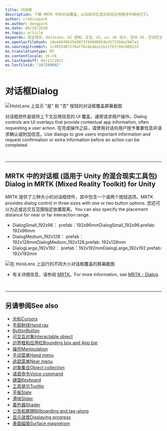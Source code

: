 ```yaml
---
title: 对话框
description: 了解 MRTK 中的对话覆盖，以及如何在混合现实应用程序中使用它们。
author: cre8ivepark
ms.author: dongpark
ms.date: 06/19/2020
ms.topic: article
keywords: 混合现实，HoloLens，UI 控制，交互，UI，ux，UX 设计，空间 UI，空间交互，三维 UI，三维 UX，混合现实耳机，windows mixed reality 耳机，虚拟现实耳机，HoloLens，MRTK，混合现实工具包
ms.openlocfilehash: 18e446f6b35e8073f939d065de3572204e2967a1
ms.sourcegitcommit: 1c9035487270af76c6eaba11b11f6fc56c008135
ms.translationtype: MT
ms.contentlocale: zh-CN
ms.lasthandoff: 04/13/2021
ms.locfileid: "107299992"
---
```

# <a name="dialog"></a><span data-ttu-id="622b6-104">对话框</span><span class="sxs-lookup"><span data-stu-id="622b6-104">Dialog</span></span>

![HoloLens 上显示 "是" 和 "否" 按钮的对话框覆盖屏幕截图](images/MRTK_UX_Dialog.jpg)

<span data-ttu-id="622b6-106">对话框控件是提供上下文应用信息的 UI 覆盖，通常请求用户操作。</span><span class="sxs-lookup"><span data-stu-id="622b6-106">Dialog controls are UI overlays that provide contextual app information, often requesting a user action.</span></span> <span data-ttu-id="622b6-107">在完成操作之前，请使用对话向用户授予重要信息并请求确认或附加信息。</span><span class="sxs-lookup"><span data-stu-id="622b6-107">Use dialogs to give users important information and request confirmation or extra information before an action can be completed.</span></span>

<br>

---

## <a name="dialog-in-mrtk-mixed-reality-toolkit-for-unity"></a><span data-ttu-id="622b6-108">MRTK 中的对话框 (适用于 Unity 的混合现实工具包) </span><span class="sxs-lookup"><span data-stu-id="622b6-108">Dialog in MRTK (Mixed Reality Toolkit) for Unity</span></span>
<span data-ttu-id="622b6-109">MRTK 提供了三种大小的对话框控件，其中包含一个或两个按钮选项。</span><span class="sxs-lookup"><span data-stu-id="622b6-109">MRTK provides dialog control in three sizes with one or two button options.</span></span> <span data-ttu-id="622b6-110">您还可以为近或远交互范围指定放置距离。</span><span class="sxs-lookup"><span data-stu-id="622b6-110">You can also specify the placement distance for near or far interaction range.</span></span> 

- <span data-ttu-id="622b6-111">DialogSmall_192x96： prefab：192x96mm</span><span class="sxs-lookup"><span data-stu-id="622b6-111">DialogSmall_192x96.prefab: 192x96mm</span></span>
- <span data-ttu-id="622b6-112">DialogMedium_192x128： prefab：192x128mm</span><span class="sxs-lookup"><span data-stu-id="622b6-112">DialogMedium_192x128.prefab: 192x128mm</span></span>
- <span data-ttu-id="622b6-113">DialogLarge_192x192： prefab：192x192mm</span><span class="sxs-lookup"><span data-stu-id="622b6-113">DialogLarge_192x192.prefab: 192x192mm</span></span>

![在 HoloLens 上运行的不同大小对话框覆盖的屏幕截图](images/MRTK_UX_Dialog_Types.jpg)


* <span data-ttu-id="622b6-115">有关详细信息，请参阅 [MRTK](https://docs.microsoft.com/windows/mixed-reality/mrtk-unity/features/ux-building-blocks/dialog)。</span><span class="sxs-lookup"><span data-stu-id="622b6-115">For more information, see [MRTK - Dialog](https://docs.microsoft.com/windows/mixed-reality/mrtk-unity/features/ux-building-blocks/dialog).</span></span>

<br>

---

## <a name="see-also"></a><span data-ttu-id="622b6-116">另请参阅</span><span class="sxs-lookup"><span data-stu-id="622b6-116">See also</span></span>

* [<span data-ttu-id="622b6-117">光标</span><span class="sxs-lookup"><span data-stu-id="622b6-117">Cursors</span></span>](cursors.md)
* [<span data-ttu-id="622b6-118">手部射线</span><span class="sxs-lookup"><span data-stu-id="622b6-118">Hand ray</span></span>](point-and-commit.md)
* [<span data-ttu-id="622b6-119">Button</span><span class="sxs-lookup"><span data-stu-id="622b6-119">Button</span></span>](button.md)
* [<span data-ttu-id="622b6-120">可交互对象</span><span class="sxs-lookup"><span data-stu-id="622b6-120">Interactable object</span></span>](interactable-object.md)
* [<span data-ttu-id="622b6-121">边界框和应用栏</span><span class="sxs-lookup"><span data-stu-id="622b6-121">Bounding box and App bar</span></span>](app-bar-and-bounding-box.md)
* [<span data-ttu-id="622b6-122">操作</span><span class="sxs-lookup"><span data-stu-id="622b6-122">Manipulation</span></span>](direct-manipulation.md)
* [<span data-ttu-id="622b6-123">手动菜单</span><span class="sxs-lookup"><span data-stu-id="622b6-123">Hand menu</span></span>](hand-menu.md)
* [<span data-ttu-id="622b6-124">追踪菜单</span><span class="sxs-lookup"><span data-stu-id="622b6-124">Near menu</span></span>](near-menu.md)
* [<span data-ttu-id="622b6-125">对象集合</span><span class="sxs-lookup"><span data-stu-id="622b6-125">Object collection</span></span>](object-collection.md)
* [<span data-ttu-id="622b6-126">语音命令</span><span class="sxs-lookup"><span data-stu-id="622b6-126">Voice command</span></span>](voice-input.md)
* [<span data-ttu-id="622b6-127">键盘</span><span class="sxs-lookup"><span data-stu-id="622b6-127">Keyboard</span></span>](keyboard.md)
* [<span data-ttu-id="622b6-128">工具提示</span><span class="sxs-lookup"><span data-stu-id="622b6-128">Tooltip</span></span>](tooltip.md)
* [<span data-ttu-id="622b6-129">平板</span><span class="sxs-lookup"><span data-stu-id="622b6-129">Slate</span></span>](slate.md)
* [<span data-ttu-id="622b6-130">滑块</span><span class="sxs-lookup"><span data-stu-id="622b6-130">Slider</span></span>](slider.md)
* [<span data-ttu-id="622b6-131">着色器</span><span class="sxs-lookup"><span data-stu-id="622b6-131">Shader</span></span>](shader.md)
* [<span data-ttu-id="622b6-132">公告和尾随</span><span class="sxs-lookup"><span data-stu-id="622b6-132">Billboarding and tag-along</span></span>](billboarding-and-tag-along.md)
* [<span data-ttu-id="622b6-133">显示进度</span><span class="sxs-lookup"><span data-stu-id="622b6-133">Displaying progress</span></span>](progress.md)
* [<span data-ttu-id="622b6-134">表面磁吸</span><span class="sxs-lookup"><span data-stu-id="622b6-134">Surface magnetism</span></span>](surface-magnetism.md)
